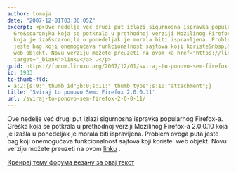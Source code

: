 ```yaml
---
author: tomaja
date: "2007-12-01T03:36:05Z"
excerpt: <p>Ove nedelje već drugi put izlazi sigurnosna ispravka popularnog Firefox-a.
  Gre&scaron;ka koja se potkrala u prethodnoj verziji Mozilinog Firefox-a 2.0.0.10
  koja je iza&scaron;la u ponedeljak je morala biti ispravljena. Problem ovoga puta
  jeste bag koji onemogućava funkcionalnost sajtova koji koriste&nbsp;&lt;canvas&gt;
  web objekt. Novu verziju možete preuzeti na ovom <a href="https://linuxo.org/wp-content/uploads/2007/12/firefox-2.0.0.11.tar.gz"
  target="_blank">linku</a> .</p>
guid: https://forum.linuxo.org/2007/12/01/sviraj-to-ponovo-sem-firefox-2-0-0-11/
id: 1933
tc-thumb-fld:
- a:2:{s:9:"_thumb_id";b:0;s:11:"_thumb_type";s:10:"attachment";}
title: 'Sviraj to ponovo Sem: Firefox 2.0.0.11'
url: /sviraj-to-ponovo-sem-firefox-2-0-0-11/
---
```

Ove nedelje već drugi put izlazi sigurnosna ispravka popularnog Firefox-a. Gre&scaron;ka koja se potkrala u prethodnoj verziji Mozilinog Firefox-a 2.0.0.10 koja je iza&scaron;la u ponedeljak je morala biti ispravljena. Problem ovoga puta jeste bag koji onemogućava funkcionalnost sajtova koji koriste&nbsp;<canvas> web objekt. Novu verziju možete preuzeti na ovom <a href="https://linuxo.org/wp-content/uploads/2007/12/firefox-2.0.0.11.tar.gz" target="_blank">linku</a> .

<!--break-->

[Креирај тему форума везану за овај текст](https://linuxo.org/nova-tema-na-forumu/?se_pid=1933)